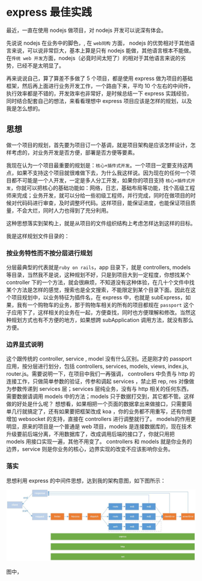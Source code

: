 # express 最佳实践

最近，一直在使用 nodejs 做项目，对 nodejs 开发可以说深有体会。

先说说 nodejs 在业务中的脚色，, 在 `web同构` 方面， nodejs 的优势相对于其他语言来说，可以说非常巨大，基本上算是只有 nodejs 能做，其他语言根本不能做。在`传统 web 开发`方面，nodejs（必竟时间太短了）的相对于其他语言来说的劣势，已经不是太明显了。

再来说说自己，算了算差不多做了 5 个项目，都是使用 express 做为项目的基础框架，然后再上面进行业务开发工作，一个路由下来，平均 10 个左右的中间件，执行效率都是不错的，开发效率也非常好，是时候总结一下 express 实践经验，同时结合配套自己的想法，来看看理想中 express 项目应该是怎样的规划，以及我是怎么想的。

## 思想
做一个项目的规划，首先要为项目订一个基调，就是项目架构是应该怎样设计，怎样考虑的，对业务开发是否方便，部署是否方便等要素。

我现在认为一个项目最重要的规划是：`核心+插件式开发`。一个项目一定要支持这两点，如果不支持这个项目就很难做下去，为什么我这样说。因为现在的任何一个项目都不可能是一个人开发，一定是多人分工开发，如果你的项目支持 `核心+插件式开发`，你就可以把核心的基础功能如：网络，日志，基础布局等功能，找个高级工程师来完成；业务开发，就可以分给一些初级工程师，并行完成，同时在做项目的时候对代码码进行审查，及时调整坏代码。这样项目，能保证进度，也能保证项目质量，不会大烂，同时人力也得到了充分利用。

这种思想落实到架构上，就是从项目的文件组织结构上考虑怎样达到这样的目标。

我是这样规划文件目录的：

### 按业务特性而不按分层进行规划
分层最典型的代表就是`ruby on rails`，app 目录下，就是 controllers, models等目录，当然我不是说，这种规划不好，只是到项目大到一定程度，你想找某个 controller 下的一个方法，就会很麻烦，不知道没有这种体验，在几十个文件中找某个方法是怎样的感觉，搜索也是全文搜索，不能限定到某个目录下面。因此在这个项目规划中，以业务特征为插件名，在 express 中，也就是 subExpress，如果，我有一个购物车的业务，那于购物车相关的所有的项目都规在 `passport` 这个子应用下了，这样相关的业务在一起，方便查找，同时也方便理解和修改。当然这种规划方式也有不方便的地方，如果想跨 subApplication 调用方法，就没有那么方便。

### 边界显式说明
这个跟传统的 controller, service , model 没有什么区别。还是刚才的 passport 应用，按分层进行划分，包括 controllers, services, models, views, index.js, router.js。需要说明一下，在项目中我们一再强调， controllers 中负责与 http 的连接工作，只做简单参数的验证，传参和调起 services ，禁止把 rep, res 对像做为参数传递到 services 层；services 层纯业务，没有与 http 相关的任何东西，需要数据请调用 models 中的方法；models 只于数据打交到，其它都不管。这样做的好处是什么呢？ 想想看，如果相把一个页面的数据拿出来做接口，只需要简单几行就搞定了，还有如果要把框架改成 koa ，你的业务都不用重写，还有你想增加 websocket 的支持，直接在 controllers 进行调整就行了。 models的作用更明显，原来的项目是一个普通是 web 项目，models 是连接数据库的，现在技术升级要前后端分离，不用数据库了，改成调用后端的接口了，你就只用把　models 用接口实现一遍，其他不用变了。 controllers 和 models 就是你业务的边界，service 则是你业务的核心，边界实现的改变不应该影响你业务。


### 落实
思想利用 express 的中间件思想，达到我的架构意图，如下图所示：

![frame](./images/framework.jpg)

图中，